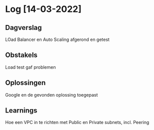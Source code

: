 # Log [14-03-2022]

## Dagverslag
LOad Balancer en Auto Scaling afgerond en getest

## Obstakels
Load test gaf problemen

## Oplossingen
Google en de gevonden oplossing toegepast

## Learnings
Hoe een VPC in te richten met Public en Private subnets, incl. Peering